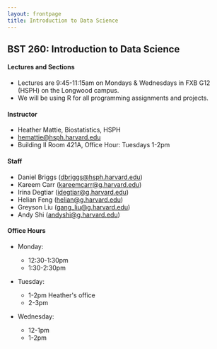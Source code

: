 ```yaml
---
layout: frontpage
title: Introduction to Data Science
---
```


## BST 260: Introduction to Data Science

#### Lectures and Sections

* Lectures are 9:45-11:15am on Mondays & Wednesdays in FXB G12 (HSPH) on the Longwood campus.
* We will be using R for all programming assignments and projects. 

#### Instructor

* Heather Mattie, Biostatistics, HSPH
* hemattie@hsph.harvard.edu
* Building II Room 421A, Office Hour: Tuesdays 1-2pm

#### Staff

* Daniel Briggs (dbriggs@hsph.harvard.edu)
* Kareem Carr (kareemcarr@g.harvard.edu)
* Irina Degtiar (idegtiar@g.harvard.edu)
* Helian Feng (helian@g.harvard.edu)
* Greyson Liu (gang_liu@g.harvard.edu)
* Andy Shi (andyshi@g.harvard.edu)

#### Office Hours
* Monday:
  * 12:30-1:30pm
  * 1:30-2:30pm
  
* Tuesday:
  * 1-2pm Heather's office
  * 2-3pm
 
* Wednesday:
  * 12-1pm
  * 1-2pm
